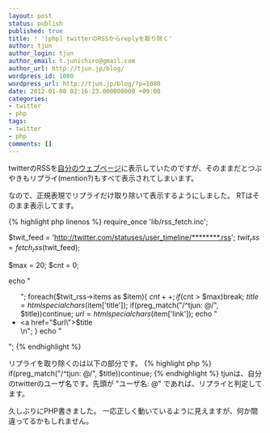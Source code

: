 ```yaml
---
layout: post
status: publish
published: true
title: ! '[php] twitterのRSSからreplyを取り除く'
author: tjun
author_login: tjun
author_email: t.junichiro@gmail.com
author_url: http://tjun.jp/blog/
wordpress_id: 1080
wordpress_url: http://tjun.jp/blog/?p=1080
date: 2012-01-08 02:16:23.000000000 +09:00
categories:
- twitter
- php
tags:
- twitter
- php
comments: []
---
```

twitterのRSSを<a href="http://tjun.jp">自分のウェブページ</a>に表示していたのですが、そのままだとつぶやきもリプライ(mention?)もすべて表示されてしまいます。

なので、正規表現でリプライだけ取り除いて表示するようにしました。
RTはそのまま表示してます。

{% highlight php linenos %}
require_once 'lib/rss_fetch.inc';

$twit_feed = 'http://twitter.com/statuses/user_timeline/********.rss';
$twit_rss = fetch_rss($twit_feed);

$max = 20;
$cnt = 0;

echo "<ul>";
foreach($twit_rss->items as $item){
  $cnt++;
  if($cnt > $max)break;
  $title = htmlspecialchars($item['title']);
  if(preg_match("/^tjun: @/", $title))continue;
  $url = htmlspecialchars($item['link']);
  echo "  <li><a href=\"$url\">$title</a></li>\n";
}
echo "</ul>";
{% endhighlight %}

リプライを取り除くのは以下の部分です。
{% highlight php %}
  if(preg_match("/^tjun: @/", $title))continue;
{% endhighlight %}
tjunは、自分のtwitterのユーザ名です。先頭が "ユーザ名: @" であれば、リプライと判定してます。


久しぶりにPHP書きました。
一応正しく動いているように見えますが、何か間違ってるかもしれません。
